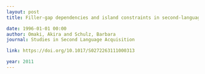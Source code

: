 ```yaml
---
layout: post
title: Filler-gap dependencies and island constraints in second-language sentence processing

date: 1996-01-01 00:00
author: Omaki, Akira and Schulz, Barbara
journal: Studies in Second Language Acquisition

link: https://doi.org/10.1017/S0272263111000313

year: 2011
---
```



